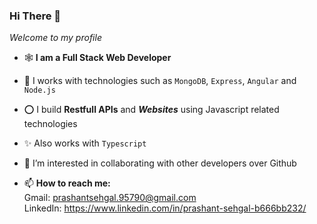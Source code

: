 ### Hi There 👋

_Welcome to my profile_

-   🕸 **I am a Full Stack Web Developer**
-   🚅 I works with technologies such as `MongoDB`, `Express`, `Angular` and `Node.js`
-   ⭕ I build **Restfull APIs** and **_Websites_** using Javascript related technologies
-   ✨ Also works with `Typescript`
-   👀 I’m interested in collaborating with other developers over Github

-   📫 **How to reach me:**  
    Gmail: prashantsehgal.95790@gmail.com  
    LinkedIn: https://www.linkedin.com/in/prashant-sehgal-b666bb232/

